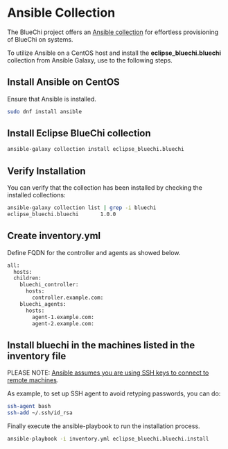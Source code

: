 <!-- markdownlint-disable-file MD013 MD033 -->
# Ansible Collection

The BlueChi project offers an [Ansible collection](https://galaxy.ansible.com/ui/repo/published/eclipse_bluechi/bluechi/docs/) for effortless provisioning of BlueChi on systems.

To utilize Ansible on a CentOS host and install the **eclipse_bluechi.bluechi** collection from Ansible Galaxy, use to the following steps.

## Install Ansible on CentOS

Ensure that Ansible is installed.

```bash
sudo dnf install ansible
```

## Install Eclipse BlueChi collection

```bash
ansible-galaxy collection install eclipse_bluechi.bluechi
```

## Verify Installation

You can verify that the collection has been installed by checking the installed collections:

```bash
ansible-galaxy collection list | grep -i bluechi
eclipse_bluechi.bluechi       1.0.0
```

## Create inventory.yml

Define FQDN for the controller and agents as showed below.

```bash
all:
  hosts:
  children:
    bluechi_controller:
      hosts:
        controller.example.com:
    bluechi_agents:
      hosts:
        agent-1.example.com:
        agent-2.example.com:
```

## Install bluechi in the machines listed in the inventory file

PLEASE NOTE: [Ansible assumes you are using SSH keys to connect to remote machines](https://docs.ansible.com/ansible/latest/inventory_guide/connection_details.html#setting-up-ssh-keys).

As example, to set up SSH agent to avoid retyping passwords, you can do:

```bash
ssh-agent bash
ssh-add ~/.ssh/id_rsa
```

Finally execute the ansible-playbook to run the installation process.

```bash
ansible-playbook -i inventory.yml eclipse_bluechi.bluechi.install
```
